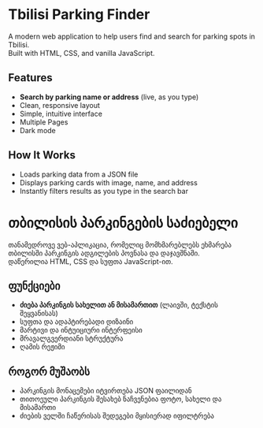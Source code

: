 
# Tbilisi Parking Finder

A modern web application to help users find and search for parking spots in Tbilisi.  
Built with HTML, CSS, and vanilla JavaScript.

## Features

- **Search by parking name or address** (live, as you type)
- Clean, responsive layout
- Simple, intuitive interface
- Multiple Pages
- Dark mode

## How It Works

- Loads parking data from a JSON file
- Displays parking cards with image, name, and address
- Instantly filters results as you type in the search bar




# თბილისის პარკინგების საძიებელი

თანამედროვე ვებ-აპლიკაცია, რომელიც მომხმარებლებს ეხმარება თბილისში პარკინგის ადგილების პოვნასა და დაჯავშნაში.  
დაწერილია HTML, CSS და სუფთა JavaScript-ით.

## ფუნქციები

- **ძიება პარკინგის სახელით ან მისამართით** (ლაივში, ტექსტის შეყვანისას)
- სუფთა და ადაპტირებადი დიზაინი
- მარტივი და ინტუიციური ინტერფეისი
- მრავალგვერდიანი სტრუქტურა
- ღამის რეჟიმი


## როგორ მუშაობს

- პარკინგის მონაცემები იტვირთება JSON ფაილიდან
- თითოეული პარკინგის შესახებ ნაჩვენებია ფოტო, სახელი და მისამართი
- ძიების ველში ჩაწერისას შედეგები მყისიერად იფილტრება


